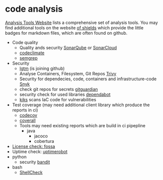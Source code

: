 # code analysis

[Analysis Tools Website](https://analysis-tools.dev/tools) lists a comprehensive set of analysis tools. You may find additional tools on the website [of shields](https://shields.io/) which provide the little badges for markdown files, which are often found on github.

- Code quality
  - Quality ands security [SonarQube](https://www.sonarqube.org/) or [SonarCloud](https://sonarcloud.io)
  - [codeclimate](https://docs.codeclimate.com/)
  - [semgrep](https://semgrep.dev/)
- Security
  - [lgtm](https://lgtm.com/) (is joining github)
  - Analyse Containers, Filesystem, Git Repos [Trivy](https://github.com/aquasecurity/trivy)
  - Security for dependecies, code, containers and infrastructure-code [Snyk](https://support.snyk.io/hc/en-us?utm_campaign=docs&utm_medium=github&utm_source=full_docs)
  - check git repos for secrets [gitguardian](https://www.gitguardian.com/)
  - security check for used libraries [dependabot](https://dependabot.com/)
  - [kiks](https://kics.io/) scans IaC code for vulnerabilities
- Test coverage (may need additional client library which produce the reports in ci)
  - [codecov](https://github.com/aquasecurity/trivy)
  - [coverall](https://coveralls.io/)
  - Tools may need existing reports which are build in ci pipepline
    -  java
       - jacoco
       - cobertura
- [License check: fossa](https://fossa.com/)
- Uptime check: [uptimerobot](https://uptimerobot.com/#features)
- python
  - security [bandit](https://github.com/PyCQA/bandit)
- bash
  - [ShellCheck](https://github.com/koalaman/shellcheck)
